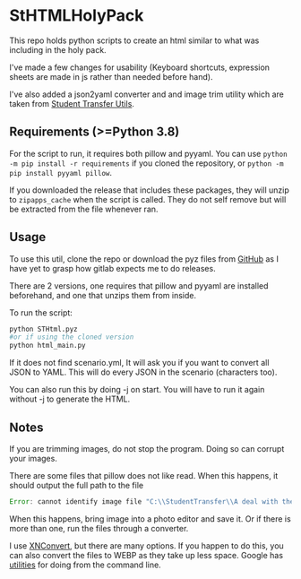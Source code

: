 # StHTMLHolyPack

This repo holds python scripts to create an html similar to what was including in the holy pack.

I've made a few changes for usability (Keyboard shortcuts, expression sheets are made in js rather than needed before hand).

I've also added a json2yaml converter and and image trim utility which are taken from [Student Transfer Utils](https://utils.student-transfer.com).

## Requirements (>=Python 3.8)

For the script to run, it requires both pillow and pyyaml. You can use `python -m pip install -r requirements` if you cloned the repository, or `python -m pip install pyyaml pillow`.

If you downloaded the release that includes these packages, they will unzip to `zipapps_cache` when the script is called. They do not self remove but will be extracted from the file whenever ran.

## Usage

To use this util, clone the repo or download the pyz files from [GitHub](https://github.com/coreman14/StHTMLHolyPack) as I have yet to grasp how gitlab expects me to do releases.

There are 2 versions, one requires that pillow and pyyaml are installed beforehand, and one that unzips them from inside.

To run the script:

```bash
python STHtml.pyz
#or if using the cloned version
python html_main.py
```

If it does not find scenario.yml, It will ask you if you want to convert all JSON to YAML. This will do every JSON in the scenario (characters too).

You can also run this by doing -j on start. You will have to run it again without -j to generate the HTML.

## Notes

If you are trimming images, do not stop the program. Doing so can corrupt your images.

There are some files that pillow does not like read. When this happens, it should output the full path to the file

```js
Error: cannot identify image file "C:\\StudentTransfer\\A deal with the devil\\characters\\corneliasaya\\a\\faces\\face\\0.png". Please convert the file to png or webp.
```

When this happens, bring image into a photo editor and save it. Or if there is more than one, run the files through a converter.

I use [XNConvert](https://www.xnview.com/en/xnconvert/link), but there are many options. If you happen to do this, you can also convert the files to WEBP as they take up less space. Google has [utilities](https://developers.google.com/speed/webp/docs/precompiled) for doing from the command line.
